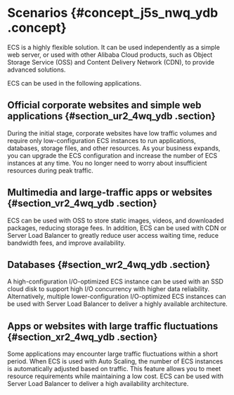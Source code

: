 # Scenarios {#concept_j5s_nwq_ydb .concept}

ECS is a highly flexible solution. It can be used independently as a simple web server, or used with other Alibaba Cloud products, such as Object Storage Service \(OSS\) and Content Delivery Network \(CDN\), to provide advanced solutions.

ECS can be used in the following applications.

## Official corporate websites and simple web applications {#section_ur2_4wq_ydb .section}

During the initial stage, corporate websites have low traffic volumes and require only low-configuration ECS instances to run applications, databases, storage files, and other resources. As your business expands, you can upgrade the ECS configuration and increase the number of ECS instances at any time. You no longer need to worry about insufficient resources during peak traffic.

## Multimedia and large-traffic apps or websites {#section_vr2_4wq_ydb .section}

ECS can be used with OSS to store static images, videos, and downloaded packages, reducing storage fees. In addition, ECS can be used with CDN or Server Load Balancer to greatly reduce user access waiting time, reduce bandwidth fees, and improve availability.

## Databases {#section_wr2_4wq_ydb .section}

A high-configuration I/O-optimized ECS instance can be used with an SSD cloud disk to support high I/O concurrency with higher data reliability. Alternatively, multiple lower-configuration I/O-optimized ECS instances can be used with Server Load Balancer to deliver a highly available architecture.

## Apps or websites with large traffic fluctuations {#section_xr2_4wq_ydb .section}

Some applications may encounter large traffic fluctuations within a short period. When ECS is used with Auto Scaling, the number of ECS instances is automatically adjusted based on traffic. This feature allows you to meet resource requirements while maintaining a low cost. ECS can be used with Server Load Balancer to deliver a high availability architecture.

